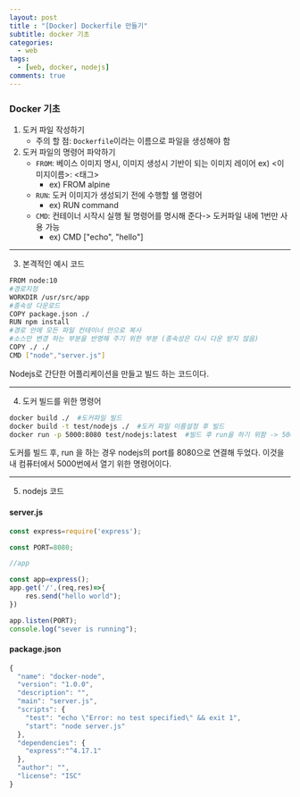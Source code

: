 ```yaml
---
layout: post
title : "[Docker] Dockerfile 만들기"
subtitle: docker 기초
categories:
  - web
tags:
  - [web, docker, nodejs]
comments: true
---
```


### Docker 기초

1. 도커 파일 작성하기 
    - 주의 할 점: `Dockerfile`이라는 이름으로 파일을 생성해야 함
2. 도커 파일의 명령어 파악하기
    - `FROM`: 베이스 이미지 명시, 이미지 생성시 기반이 되는 이미지 레이어 ex) <이미지이름>: <태그>   
        - ex) FROM alpine
    - `RUN`: 도커 이미지가 생성되기 전에 수행할 쉘 명령어 
        - ex) RUN command
    - `CMD`: 컨테이너 시작시 실행 될 명령어를 명시해 준다-> 도커파일 내에 1번만 사용 가능 
        - ex) CMD ["echo", "hello"]   



***        
3. 본격적인 예시 코드   

```bash
FROM node:10
#경로지정
WORKDIR /usr/src/app
#종속성 다운로드
COPY package.json ./ 
RUN npm install
#경로 안에 모든 파일 컨테이너 안으로 복사 
#소스만 변경 하는 부분을 반영해 주기 위한 부분 (종속성은 다시 다운 받지 않음)
COPY ./ ./ 
CMD ["node","server.js"] 
```
Nodejs로 간단한 어플리케이션을 만들고 빌드 하는 코드이다.    

***   

4. 도커 빌드를 위한 명령어 
```bash
docker build ./  #도커파일 빌드
docker build -t test/nodejs ./  #도커 파일 이름설정 후 빌드
docker run -p 5000:8080 test/nodejs:latest  #빌드 후 run을 하기 위함 -> 5000은 웹 포트, 8080은 개발 환경 포트
```
   

도커를 빌드 후, run 을 하는 경우 nodejs의 port를 8080으로 연결해 두었다. 
이것을 내 컴퓨터에서 5000번에서 열기 위한 명령어이다.   

***
5. nodejs 코드

#### server.js
```javascript
const express=require('express');

const PORT=8080;

//app

const app=express();
app.get('/',(req,res)=>{
    res.send("hello world");
})

app.listen(PORT);
console.log("sever is running");
```

#### package.json
```javascript
{
  "name": "docker-node",
  "version": "1.0.0",
  "description": "",
  "main": "server.js",
  "scripts": {
    "test": "echo \"Error: no test specified\" && exit 1",
    "start": "node server.js"
  },
  "dependencies": {
    "express":"^4.17.1"
  },
  "author": "",
  "license": "ISC"
}
```